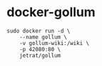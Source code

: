 # docker-gollum

```
sudo docker run -d \
	--name gollum \
	-v gollum-wiki:/wiki \
	-p 42080:80 \
	jetrat/gollum
```
